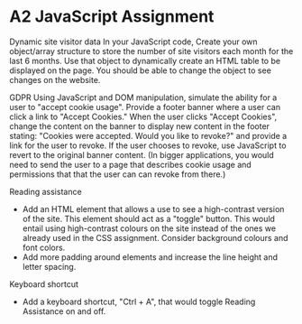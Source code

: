 # A2 JavaScript Assignment

Dynamic site visitor data
In your JavaScript code, Create your own object/array structure to store the number of site visitors each month for the last 6 months. Use that object to dynamically create an HTML table to be displayed on the page. You should be able to change the object to see changes on the website.

GDPR
Using JavaScript and DOM manipulation, simulate the ability for a user to "accept cookie usage". Provide a footer banner where a user can click a link to "Accept Cookies." When the user clicks "Accept Cookies", change the content on the banner to display new content in the footer stating: "Cookies were accepted. Would you like to revoke?" and provide a link for the user to revoke. If the user chooses to revoke, use JavaScript to revert to the original banner content. (In bigger applications, you would need to send the user to a page that describes cookie usage and permissions that that the user can can revoke from there.)

Reading assistance
- Add an HTML element that allows a use to see a high-contrast version of the site. This element should act as a "toggle" button. This would entail using high-contrast colours on the site instead of the ones we already used in the CSS assignment. Consider background colours and font colors.
- Add more padding around elements and increase the line height and letter spacing.

Keyboard shortcut
- Add a keyboard shortcut, "Ctrl + A", that would toggle Reading Assistance on and off.
 
